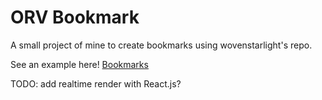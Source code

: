 # ORV Bookmark

A small project of mine to create bookmarks using wovenstarlight's repo.

See an example here! [Bookmarks](https://lyndonfan.github.io/ORVBookmark/orv_bookmarks.html)

TODO: add realtime render with React.js?
